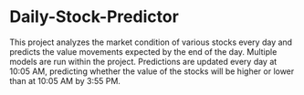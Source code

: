 # Daily-Stock-Predictor
This project analyzes the market condition of various stocks every day and predicts the value movements expected by the end of the day. Multiple models are run within the project. Predictions are updated every day at 10:05 AM, predicting whether the value of the stocks will be higher or lower than at 10:05 AM by 3:55 PM.
